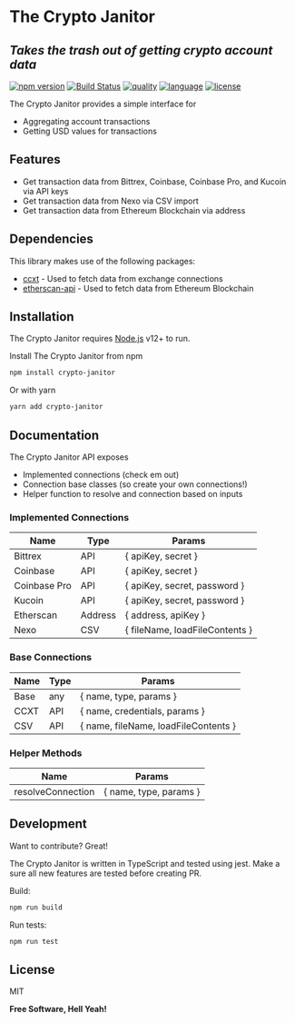# The Crypto Janitor

## _Takes the trash out of getting crypto account data_

[![npm version](https://badge.fury.io/js/crypto-janitor.svg)](https://badge.fury.io/js/crypto-janitor) [![Build Status](https://travis-ci.com/Shed-Enterprises/crypto-janitor.svg?branch=main)](https://travis-ci.com/rileystephens28/crypto-janitor) [![quality](https://img.shields.io/npms-io/quality-score/crypto-janitor)]() [![language](https://img.shields.io/github/languages/top/rileystephens28/crypto-janitor)]() [![license](https://img.shields.io/github/license/rileystephens28/crypto-janitor)]()

The Crypto Janitor provides a simple interface for

- Aggregating account transactions
- Getting USD values for transactions

## Features

- Get transaction data from Bittrex, Coinbase, Coinbase Pro, and Kucoin via API keys
- Get transaction data from Nexo via CSV import
- Get transaction data from Ethereum Blockchain via address

## Dependencies

This library makes use of the following packages:

- [ccxt][ccxt] - Used to fetch data from exchange connections
- [etherscan-api][etherscan-api] - Used to fetch data from Ethereum Blockchain

## Installation

The Crypto Janitor requires [Node.js](https://nodejs.org/) v12+ to run.

Install The Crypto Janitor from npm

```sh
npm install crypto-janitor
```

Or with yarn

```sh
yarn add crypto-janitor
```

## Documentation

The Crypto Janitor API exposes

- Implemented connections (check em out)
- Connection base classes (so create your own connections!)
- Helper function to resolve and connection based on inputs

### Implemented Connections

| Name         | Type    | Params                         |
| ------------ | ------- | ------------------------------ |
| Bittrex      | API     | { apiKey, secret }             |
| Coinbase     | API     | { apiKey, secret }             |
| Coinbase Pro | API     | { apiKey, secret, password }   |
| Kucoin       | API     | { apiKey, secret, password }   |
| Etherscan    | Address | { address, apiKey }            |
| Nexo         | CSV     | { fileName, loadFileContents } |

### Base Connections

| Name | Type | Params                               |
| ---- | ---- | ------------------------------------ |
| Base | any  | { name, type, params }               |
| CCXT | API  | { name, credentials, params }        |
| CSV  | API  | { name, fileName, loadFileContents } |

### Helper Methods

| Name              | Params                 |
| ----------------- | ---------------------- |
| resolveConnection | { name, type, params } |

## Development

Want to contribute? Great!

The Crypto Janitor is written in TypeScript and tested using jest.
Make a sure all new features are tested before creating PR.

Build:

```sh
npm run build
```

Run tests:

```sh
npm run test
```

## License

MIT

**Free Software, Hell Yeah!**

[//]: # "These are reference links used in the body of this note and get stripped out when the markdown processor does its job. There is no need to format nicely because it shouldn't be seen. Thanks SO - http://stackoverflow.com/questions/4823468/store-comments-in-markdown-syntax"
[ccxt]: https://github.com/ccxt/ccxt
[git-repo-url]: https://github.com/rileystephens28/crypto-janitor/blob/main/README.md
[etherscan-api]: https://github.com/sebs/etherscan-api#readme
